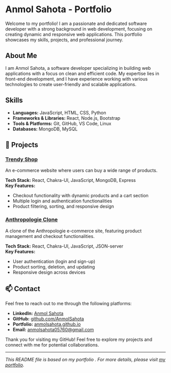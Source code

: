 # Anmol Sahota - Portfolio

Welcome to my portfolio! I am a passionate and dedicated software developer with a strong background in web development, focusing on creating dynamic and responsive web applications. This portfolio showcases my skills, projects, and professional journey.

## About Me

I am Anmol Sahota, a software developer specializing in building web applications with a focus on clean and efficient code. My expertise lies in front-end development, and I have experience working with various technologies to create user-friendly and scalable applications.

## Skills

- **Languages:** JavaScript, HTML, CSS, Python
- **Frameworks & Libraries:** React, Node.js, Bootstrap
- **Tools & Platforms:** Git, GitHub, VS Code, Linux
- **Databases:** MongoDB, MySQL

## 🌟 Projects

### [Trendy Shop](https://nemtrendyshop.vercel.app/)
An e-commerce website where users can buy a wide range of products.

**Tech Stack:** React, Chakra-UI, JavaScript, MongoDB, Express  
**Key Features:** 
- Checkout functionality with dynamic products and a cart section
- Multiple login and authentication functionalities
- Product filtering, sorting, and responsive design

### [Anthropologie Clone](https://flame-two.vercel.app/)
A clone of the Anthropologie e-commerce site, featuring product management and checkout functionalities.

**Tech Stack:** React, Chakra-UI, JavaScript, JSON-server  
**Key Features:** 
- User authentication (login and sign-up)
- Product sorting, deletion, and updating
- Responsive design across devices



## 📫 Contact

Feel free to reach out to me through the following platforms:

- **LinkedIn:** [Anmol Sahota](https://www.linkedin.com/in/anmol-sahota-438456250/)
- **GitHub:** [github.com/AnmolSahota](https://github.com/AnmolSahota)
- **Portfolio:** [anmolsahota.github.io](https://anmolsahota.github.io/)
- **Email:** anmolsahota05760@gmail.com

Thank you for visiting my GitHub! Feel free to explore my projects and connect with me for potential collaborations.

---

*This README file is based on my portfolio . For more details, please visit [my portfolio](https://anmolsahota.github.io/).*
